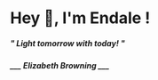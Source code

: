 <h1 title="head"> Hey 👋, I'm Endale !</h1>

**<h5><i>" Light tomorrow with today! "</i></h5>**

*<b>___ Elizabeth Browning ___</b>*
